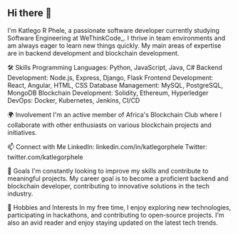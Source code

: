## Hi there 👋

I'm Katlego R Phele, a passionate software developer currently studying Software Engineering at WeThinkCode_. I thrive in team environments and am always eager to learn new things quickly. My main areas of expertise are in backend development and blockchain development.

🛠️ Skills
Programming Languages: Python, JavaScript, Java, C#
Backend Development: Node.js, Express, Django, Flask
Frontend Development: React, Angular, HTML, CSS
Database Management: MySQL, PostgreSQL, MongoDB
Blockchain Development: Solidity, Ethereum, Hyperledger
DevOps: Docker, Kubernetes, Jenkins, CI/CD


🌍 Involvement
I'm an active member of Africa's Blockchain Club where I collaborate with other enthusiasts on various blockchain projects and initiatives.

📫 Connect with Me
LinkedIn: linkedin.com/in/katlegorphele
Twitter: twitter.com/katlegorphele

🎯 Goals
I'm constantly looking to improve my skills and contribute to meaningful projects. My career goal is to become a proficient backend and blockchain developer, contributing to innovative solutions in the tech industry.

🧩 Hobbies and Interests
In my free time, I enjoy exploring new technologies, participating in hackathons, and contributing to open-source projects. I'm also an avid reader and enjoy staying updated on the latest tech trends.



<!--
**katlegorphele/katlegorphele** is a ✨ _special_ ✨ repository because its `README.md` (this file) appears on your GitHub profile.

Here are some ideas to get you started:

- 🔭 I’m currently working on ...
- 🌱 I’m currently learning ...
- 👯 I’m looking to collaborate on ...
- 🤔 I’m looking for help with ...
- 💬 Ask me about ...
- 📫 How to reach me: ...
- 😄 Pronouns: ...
- ⚡ Fun fact: ...
-->
